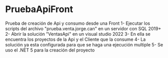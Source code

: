 # PruebaApiFront
Prueba de creación de Api y consumo desde una Front
1- Ejecutar los scripts del archivo "prueba.venta.jorge.can" en un servidor con SQL 2019+
2- Abrir la solución "VentasApi" en un visual studio 2022
3- En ella se encuentra los proyectos de la Api y el Cliente que la consume
4- La solución ya esta configurada para que se haga una ejecución multiple
5- Se uso el .NET 5 para la creación del proyecto
